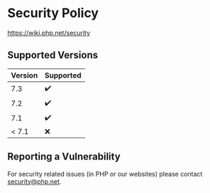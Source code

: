 # Security Policy
https://wiki.php.net/security

## Supported Versions

| Version | Supported          |
| ------- | ------------------ |
| 7.3     | :heavy_check_mark: |
| 7.2     | :heavy_check_mark: |
| 7.1     | :heavy_check_mark: |
| < 7.1   | :x:                |

## Reporting a Vulnerability

For security related issues (in PHP or our websites) please contact security@php.net.
